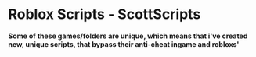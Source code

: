 # Roblox Scripts - ScottScripts
**Some of these games/folders are unique, which means that i've created new, unique scripts, that bypass their anti-cheat ingame and robloxs'**
